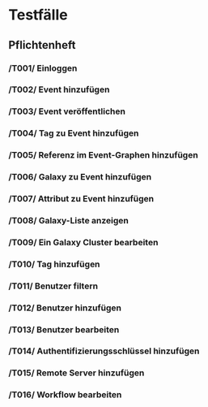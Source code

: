 # Testfälle

## Pflichtenheft

### /T001/ Einloggen

### /T002/ Event hinzufügen

### /T003/ Event veröffentlichen

### /T004/ Tag zu Event hinzufügen

### /T005/ Referenz im Event-Graphen hinzufügen

### /T006/ Galaxy zu Event hinzufügen

### /T007/ Attribut zu Event hinzufügen

### /T008/ Galaxy-Liste anzeigen

### /T009/ Ein Galaxy Cluster bearbeiten

### /T010/ Tag hinzufügen

### /T011/ Benutzer filtern

### /T012/ Benutzer hinzufügen

### /T013/ Benutzer bearbeiten

### /T014/ Authentifizierungsschlüssel hinzufügen

### /T015/ Remote Server hinzufügen

### /T016/ Workflow bearbeiten
